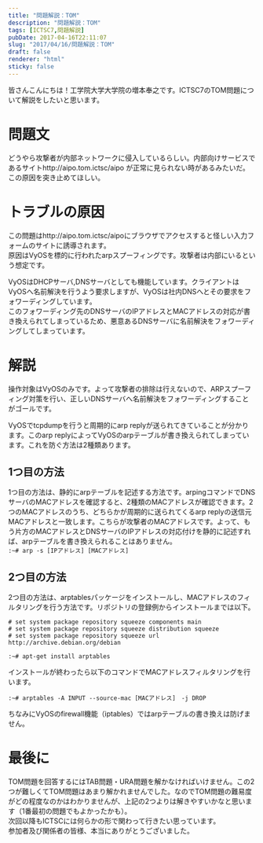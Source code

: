 ```yaml
---
title: "問題解説：TOM"
description: "問題解説：TOM"
tags: [ICTSC7,問題解説]
pubDate: 2017-04-16T22:11:07
slug: "2017/04/16/問題解説：TOM"
draft: false
renderer: "html"
sticky: false
---
```


<p>皆さんこんにちは！工学院大学大学院の増本奉之です。ICTSC7のTOM問題について解説をしたいと思います。</p>
<h1>問題文</h1>
<p>どうやら攻撃者が内部ネットワークに侵入しているらしい。内部向けサービスであるサイトhttp://aipo.tom.ictsc/aipo が正常に見られない時があるみたいだ。この原因を突き止めてほしい。</p>
<h1>トラブルの原因</h1>
<p>この問題はhttp://aipo.tom.ictsc/aipoにブラウザでアクセスすると怪しい入力フォームのサイトに誘導されます。<br />
原因はVyOSを標的に行われたarpスプーフィングです。攻撃者は内部にいるという想定です。</p>
<p>VyOSはDHCPサーバ,DNSサーバとしても機能しています。クライアントはVyOSへ名前解決を行うよう要求しますが、VyOSは社内DNSへとその要求をフォワーディングしています。<br />
このフォワーディング先のDNSサーバのIPアドレスとMACアドレスの対応が書き換えられてしまっているため、悪意あるDNSサーバに名前解決をフォワーディングしてしまっています。</p>
<h1>解説</h1>
<p>操作対象はVyOSのみです。よって攻撃者の排除は行えないので、ARPスプーフィング対策を行い、正しいDNSサーバへ名前解決をフォワーディングすることがゴールです。</p>
<p>VyOSでtcpdumpを行うと周期的にarp replyが送られてきていることが分かります。このarp replyによってVyOSのarpテーブルが書き換えられてしまっています。これを防ぐ方法は2種類あります。</p>
<h2>1つ目の方法</h2>
<p>1つ目の方法は、静的にarpテーブルを記述する方法です。arpingコマンドでDNSサーバのMACアドレスを確認すると、2種類のMACアドレスが確認できます。2つのMACアドレスのうち、どちらかが周期的に送られてくるarp replyの送信元MACアドレスと一致します。こちらが攻撃者のMACアドレスです。よって、もう片方のMACアドレスとDNSサーバのIPアドレスの対応付けを静的に記述すれば、arpテーブルを書き換えられることはありません。<br />
<code>:~# arp -s [IPアドレス] [MACアドレス]</code></p>
<h2>2つ目の方法</h2>
<p>2つ目の方法は、arptablesパッケージをインストールし、MACアドレスのフィルタリングを行う方法です。リポジトリの登録例からインストールまでは以下。</p>
<pre><code># set system package repository squeeze components main
# set system package repository squeeze distribution squeeze
# set system package repository squeeze url http://archive.debian.org/debian</code></pre>
<pre><code>:~# apt-get install arptables</code></pre>
<p>インストールが終わったら以下のコマンドでMACアドレスフィルタリングを行います。</p>
<pre><code>:~# arptables -A INPUT --source-mac [MACアドレス]　-j DROP</code></pre>
<p>ちなみにVyOSのfirewall機能（iptables）ではarpテーブルの書き換えは防げません。</p>
<h1>最後に</h1>
<p>TOM問題を回答するにはTAB問題・URA問題を解かなければいけません。この2つが難しくてTOM問題はあまり解かれませんでした。なのでTOM問題の難易度がどの程度なのかはわかりませんが、上記の2つよりは解きやすいかなと思います（1番最初の問題でもよかったかも）。<br />
次回以降もICTSCには何らかの形で関わって行きたい思っています。<br />
参加者及び関係者の皆様、本当にありがとうございました。</p>
